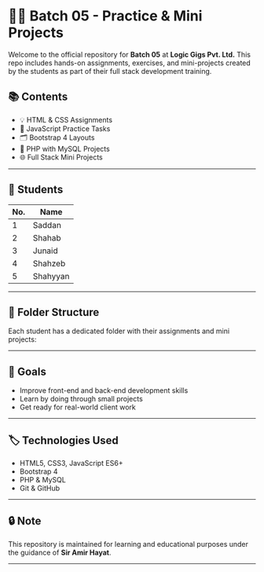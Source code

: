 # 👨‍💻 Batch 05 - Practice & Mini Projects

Welcome to the official repository for **Batch 05** at **Logic Gigs Pvt. Ltd.** This repo includes hands-on assignments, exercises, and mini-projects created by the students as part of their full stack development training.

## 📚 Contents

- 💡 HTML & CSS Assignments
- 🧩 JavaScript Practice Tasks
- 🗂 Bootstrap 4 Layouts
- 🔐 PHP with MySQL Projects
- 🌐 Full Stack Mini Projects

---

## 👥 Students

| No. | Name     |
|-----|----------|
| 1   | Saddan   |
| 2   | Shahab   |
| 3   | Junaid   |
| 4   | Shahzeb  |
| 5   | Shahyyan |

---

## 📁 Folder Structure

Each student has a dedicated folder with their assignments and mini projects:


---

## 🚀 Goals

- Improve front-end and back-end development skills
- Learn by doing through small projects
- Get ready for real-world client work

---

## 🏷️ Technologies Used

- HTML5, CSS3, JavaScript ES6+
- Bootstrap 4
- PHP & MySQL
- Git & GitHub

---

## 🔒 Note

This repository is maintained for learning and educational purposes under the guidance of **Sir Amir Hayat**.

---

